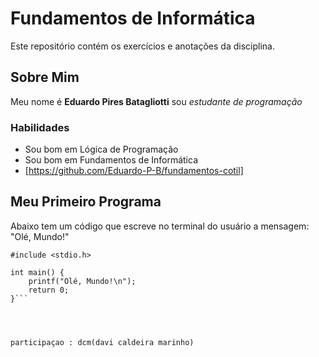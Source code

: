 # Fundamentos de Informática 
Este repositório contém os exercícios e anotações da disciplina.

## Sobre Mim
Meu nome é **Eduardo Pires Batagliotti** sou *estudante de programação* 

### Habilidades
- Sou bom em Lógica de Programação
- Sou bom em Fundamentos de Informática
- [https://github.com/Eduardo-P-B/fundamentos-cotil]

## Meu Primeiro Programa
Abaixo tem um código que escreve no terminal do usuário a mensagem: "Olé, Mundo!"
```
#include <stdio.h>

int main() {
    printf("Olé, Mundo!\n");
    return 0;
}```




participaçao : dcm(davi caldeira marinho)

